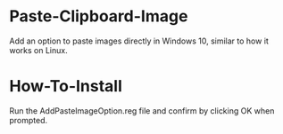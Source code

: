 # Paste-Clipboard-Image
Add an option to paste images directly in Windows 10, similar to how it works on Linux.

# How-To-Install
Run the AddPasteImageOption.reg file and confirm by clicking OK when prompted.

